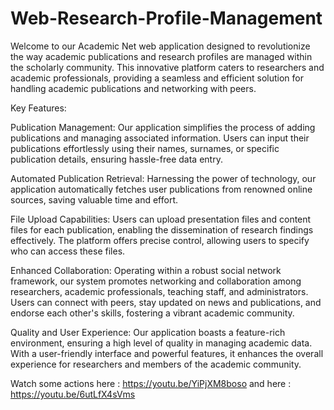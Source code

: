 # Web-Research-Profile-Management
Welcome to our Academic Net web application designed to revolutionize the way academic publications and research profiles are managed within the scholarly community. This innovative platform caters to researchers and academic professionals, providing a seamless and efficient solution for handling academic publications and networking with peers.

Key Features:

Publication Management: Our application simplifies the process of adding publications and managing associated information. Users can input their publications effortlessly using their names, surnames, or specific publication details, ensuring hassle-free data entry.

Automated Publication Retrieval: Harnessing the power of technology, our application automatically fetches user publications from renowned online sources, saving valuable time and effort.

File Upload Capabilities: Users can upload presentation files and content files for each publication, enabling the dissemination of research findings effectively. The platform offers precise control, allowing users to specify who can access these files.

Enhanced Collaboration: Operating within a robust social network framework, our system promotes networking and collaboration among researchers, academic professionals, teaching staff, and administrators. Users can connect with peers, stay updated on news and publications, and endorse each other's skills, fostering a vibrant academic community.

Quality and User Experience: Our application boasts a feature-rich environment, ensuring a high level of quality in managing academic data. With a user-friendly interface and powerful features, it enhances the overall experience for researchers and members of the academic community.


Watch some actions here :  https://youtu.be/YiPjXM8boso 
and here : https://youtu.be/6utLfX4sVms
